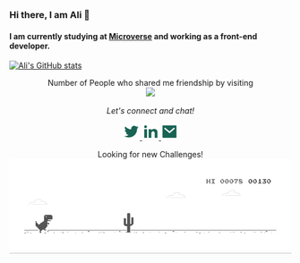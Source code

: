 <br>

### Hi there, I am Ali 👋 

####  I am currently studying at [Microverse](https://www.microverse.org/?grsf=04r25h) and working as a front-end developer.<br>
  
  

[![Ali's GitHub stats](https://github-readme-stats.vercel.app/api?username=ali-0111)](https://github.com/anuraghazra/github-readme-stats)
<br>

<p align="center"> 
  Number of People who shared me friendship by visiting <br>
  <img src="https://profile-counter.glitch.me/ali-0111/count.svg" />
</p>

<p align="center">
<i>Let's connect and chat!</i>

<p align="center">
 <a href="https://twitter.com/qurban_safari" alt="Twitter">
  <img width="30px"  src="./img/twitter.svg">
 </a>
 <a href="https://www.linkedin.com/in/ali-safari-695214202/" alt="Linkedin">
  <img width="30px" src="./img/linked.svg">
 </a>
 <a href="mailto:alirahanet@gmail.com" alt="MyProfile">
  <img width="30px"  src="./img/mail.svg">
 </a>

 </p>
</p>
  
<p align="center"> 
  Looking for new Challenges!
  <img src="./img/dino.gif">
</p>






